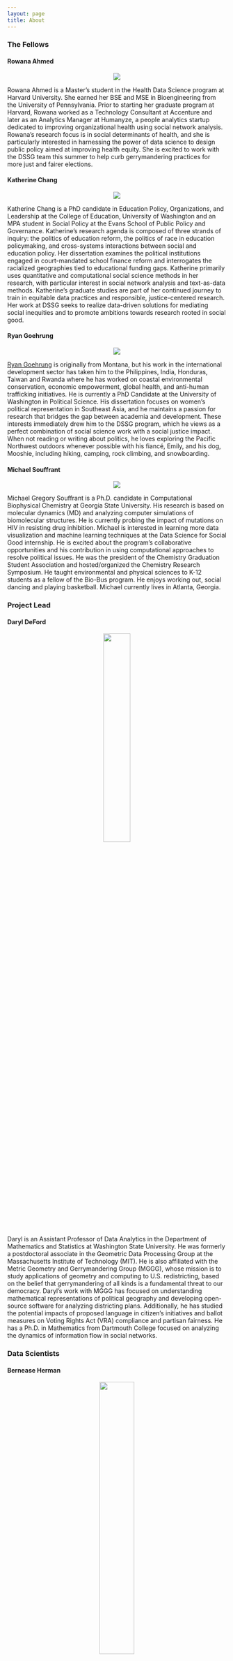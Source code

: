 ```yaml
---
layout: page
title: About
---
```


### The Fellows

#### Rowana Ahmed

<center><img src="{{ site.url }}{{ site.baseurl }}/assets/img/about-rowana.png"></center>

Rowana Ahmed is a Master’s student in the Health Data Science program at Harvard University. She earned her BSE and MSE in Bioengineering from the University of Pennsylvania. Prior to starting her graduate program at Harvard, Rowana worked as a Technology Consultant at Accenture and later as an Analytics Manager at Humanyze, a people analytics startup dedicated to improving organizational health using social network analysis. Rowana’s research focus is in social determinants of health, and she is particularly interested in harnessing the power of data science to design public policy aimed at improving health equity. She is excited to work with the DSSG team this summer to help curb gerrymandering practices for more just and fairer elections.

#### Katherine Chang

<center><img src="{{ site.url }}{{ site.baseurl }}/assets/img/about-katherine.png"></center>

Katherine Chang is a PhD candidate in Education Policy, Organizations, and Leadership at the College of Education, University of Washington and an MPA student in Social Policy at the Evans School of Public Policy and Governance. Katherine’s research agenda is composed of three strands of inquiry: the politics of education reform, the politics of race in education policymaking, and cross-systems interactions between social and education policy. Her dissertation examines the political institutions engaged in court-mandated school finance reform and interrogates the racialized geographies tied to educational funding gaps. Katherine primarily uses quantitative and computational social science methods in her research, with particular interest in social network analysis and text-as-data methods. Katherine’s graduate studies are part of her continued journey to train in equitable data practices and responsible, justice-centered research. Her work at DSSG seeks to realize data-driven solutions for mediating social inequities and to promote ambitions towards research rooted in social good.

#### Ryan Goehrung

<center><img src="{{ site.url }}{{ site.baseurl }}/assets/img/about-ryan.png"></center>

[Ryan Goehrung](https://www.polisci.washington.edu/people/ryan-goehrung) is originally from Montana, but his work in the international development sector has taken him to the Philippines, India, Honduras, Taiwan and Rwanda where he has worked on coastal environmental conservation, economic empowerment, global health, and anti-human trafficking initiatives. He is currently a PhD Candidate at the University of Washington in Political Science. His dissertation focuses on women’s political representation in Southeast Asia, and he maintains a passion for research that bridges the gap between academia and development. These interests immediately drew him to the DSSG program, which he views as a perfect combination of social science work with a social justice impact. When not reading or writing about politics, he loves exploring the Pacific Northwest outdoors whenever possible with his fiancé, Emily, and his dog, Mooshie, including hiking, camping, rock climbing, and snowboarding.

#### Michael Souffrant

<center><img src="{{ site.url }}{{ site.baseurl }}/assets/img/about-michael.png"></center>

Michael Gregory Souffrant is a Ph.D. candidate in Computational Biophysical Chemistry at Georgia State University. His research is based on molecular dynamics (MD) and analyzing computer simulations of biomolecular structures. He is currently probing the impact of mutations on HIV in resisting drug inhibition. Michael is interested in learning more data visualization and machine learning techniques at the Data Science for Social Good internship. He is excited about the program’s collaborative opportunities and his contribution in using computational approaches to resolve political issues. He was the president of the Chemistry Graduation Student Association and hosted/organized the Chemistry Research Symposium. He taught environmental and physical sciences to K-12 students as a fellow of the Bio-Bus program. He enjoys working out, social dancing and playing basketball. Michael currently lives in Atlanta, Georgia.

### Project Lead

#### Daryl DeFord

<center><img src="{{ site.url }}{{ site.baseurl }}/assets/img/about-daryl.jpg" style="width: 35%; height: 35%"></center>

Daryl is an Assistant Professor of Data Analytics in the Department of Mathematics and Statistics at Washington State University. He was formerly a postdoctoral associate in the Geometric Data Processing Group at the Massachusetts Institute of Technology (MIT). He is also affiliated with the Metric Geometry and Gerrymandering Group (MGGG), whose mission is to study applications of geometry and computing to U.S. redistricting, based on the belief that gerrymandering of all kinds is a fundamental threat to our democracy. Daryl’s work with MGGG has focused on understanding mathematical representations of political geography and developing open-source software for analyzing districting plans. Additionally, he has studied the potential impacts of proposed language in citizen’s initiatives and ballot measures on Voting Rights Act (VRA) compliance and partisan fairness. He has a Ph.D. in Mathematics from Dartmouth College focused on analyzing the dynamics of information flow in social networks.

### Data Scientists

#### Bernease Herman

<center><img src="{{ site.url }}{{ site.baseurl }}/assets/img/about-bernease.png" style="width: 40%; height: 40%"></center>

Bernease was most recently a Software Development Engineer at Amazon, where she collaborated with operations research scientists and statisticians to add economic constraints and buying models to Amazon’s Inventory Planning and Control system. Previous to Amazon, Bernease worked on derivatives pricing and predictive modeling at the research arm of Morgan Stanley. Bernease earned her B.S. in Mathematics and Statistics from the University of Michigan.

#### Vaughn Iverson

<center><img src="{{ site.url }}{{ site.baseurl }}/assets/img/about-vaughn.jpeg" style="width: 40%; height: 40%"></center>

Vaughn Iverson is a Senior Research Scientist with the Center for Environmental Genomics in the UW School of Oceanography, where his research involves developing biological sensing methods capable of inferring the behaviors and interactions within natural microbial communities by identifying and quantifying genes and proteins used by specific members of the community (metagenomics and metatranscriptomics).

Vaughn joined the eScience Institute in January of 2016 and contributes expertise in development of high performance parallel software, web technologies, noSQL databases, and data compression and visualization techniques. Vaughn is the author and maintainer of several popular open source packages and is an active contributor to many others.

Vaughn earned his PhD in Biological Oceanography from the University of Washington in 2015, and also holds a MS in Computer Science from the University of Washington, Seattle and a BS in Computer Science and Chemistry from Washington State University, Pullman. Prior to commencing his PhD work, Vaughn spent over a decade in the computer industry working for Intel Corp as a Staff Research Scientist developing video compression, internet media streaming and content distribution technologies, for which he was awarded twenty US patents.

### Acknowledgements

The fellows would like to thank the University of Washington eScience Institute -- the technical and personal support offered by its amazing staff throughout the summer was invaluable. Special thanks to Anissa Tanweer for organizing and leading the DSSG Summer Fellowship Program, to Vaughn Iverson for his guidance and insights that continually helped to make the project and its outputs better, as well as to Bernease Herman for her generosity in always being ready to offer technical support and impromptu trainings as needed. Finally, we would like to thank our project lead, Daryl Deford, whose leadership and expertise on the subject of computational redistricting was crucial to our success. We also thank Micron for their sponsorship of the DSSG program.

